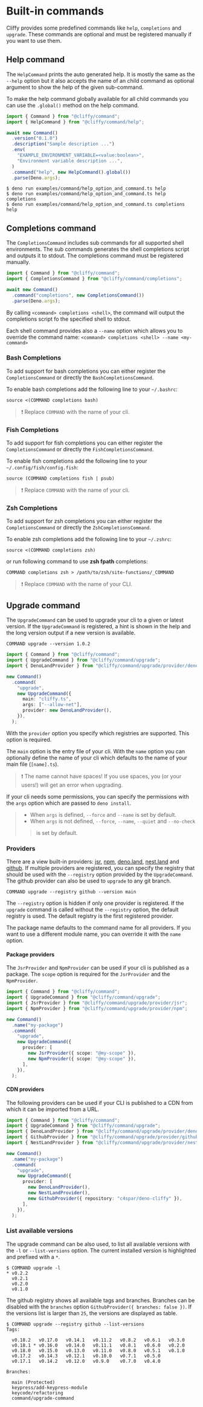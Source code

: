 # Built-in commands

Cliffy provides some predefined commands like `help`, `completions` and
`upgrade`. These commands are optional and must be registered manually if you
want to use them.

## Help command

The `HelpCommand` prints the auto generated help. It is mostly the same as the
`--help` option but it also accepts the name of an child command as optional
argument to show the help of the given sub-command.

To make the help command globally available for all child commands you can use
the `.global()` method on the help command.

```typescript
import { Command } from "@cliffy/command";
import { HelpCommand } from "@cliffy/command/help";

await new Command()
  .version("0.1.0")
  .description("Sample description ...")
  .env(
    "EXAMPLE_ENVIRONMENT_VARIABLE=<value:boolean>",
    "Environment variable description ...",
  )
  .command("help", new HelpCommand().global())
  .parse(Deno.args);
```

```console
$ deno run examples/command/help_option_and_command.ts help
$ deno run examples/command/help_option_and_command.ts help completions
$ deno run examples/command/help_option_and_command.ts completions help
```

## Completions command

The `CompletionsCommand` includes sub commands for all supported shell
environments. The sub commands generates the shell completions script and
outputs it to stdout. The completions command must be registered manually.

```ts
import { Command } from "@cliffy/command";
import { CompletionsCommand } from "@cliffy/command/completions";

await new Command()
  .command("completions", new CompletionsCommand())
  .parse(Deno.args);
```

By calling `<command> completions <shell>`, the command will output the
completions script fo the specified shell to stdout.

Each shell command provides also a `--name` option which allows you to override
the command name: `<command> completions <shell> --name <my-command>`

### Bash Completions

To add support for bash completions you can either register the
`CompletionsCommand` or directly the `BashCompletionsCommand`.

To enable bash completions add the following line to your `~/.bashrc`:

```shell
source <(COMMAND completions bash)
```

> ❗ Replace `COMMAND` with the name of your cli.

### Fish Completions

To add support for fish completions you can either register the
`CompletionsCommand` or directly the `FishCompletionsCommand`.

To enable fish completions add the following line to your
`~/.config/fish/config.fish`:

```shell script
source (COMMAND completions fish | psub)
```

> ❗ Replace `COMMAND` with the name of your cli.

### Zsh Completions

To add support for zsh completions you can either register the
`CompletionsCommand` or directly the `ZshCompletionsCommand`.

To enable zsh completions add the following line to your `~/.zshrc`:

```shell script
source <(COMMAND completions zsh)
```

or run following command to use **zsh fpath** completions:

```shell script
COMMAND completions zsh > /path/to/zsh/site-functions/_COMMAND
```

> ❗ Replace `COMMAND` with the name of your CLI.

## Upgrade command

The `UpgradeCommand` can be used to upgrade your cli to a given or latest
version. If the `UpgradeCommand` is registered, a hint is shown in the help and
the long version output if a new version is available.

```shell
COMMAND upgrade --version 1.0.2
```

```typescript
import { Command } from "@cliffy/command";
import { UpgradeCommand } from "@cliffy/command/upgrade";
import { DenoLandProvider } from "@cliffy/command/upgrade/provider/deno-land";

new Command()
  .command(
    "upgrade",
    new UpgradeCommand({
      main: "cliffy.ts",
      args: ["--allow-net"],
      provider: new DenoLandProvider(),
    }),
  );
```

With the `provider` option you specify which registries are supported. This
option is required.

The `main` option is the entry file of your cli. With the `name` option you can
optionally define the name of your cli which defaults to the name of your main
file (`[name].ts`).

> ❗️ The name cannot have spaces! If you use spaces, you (or your users!) will
> get an error when upgrading.

If your cli needs some permissions, you can specify the permissions with the
`args` option which are passed to `deno install`.

> - When `args` is defined, `--force` and `--name` is set by default.
> - When `args` is not defined, `--force`, `--name`, `--quiet` and `--no-check`
>
>> is set by default.

### Providers

There are a view built-in providers: [jsr](https://jsr.io),
[npm](https://www.npmjs.com/), [deno.land](https://deno.land/x),
[nest.land](https://nest.land) and [github](https://github.com). If multiple
providers are registered, you can specify the registry that should be used with
the `--registry` option provided by the `UpgradeCommand`. The github provider
can also be used to `upgrade` to any git branch.

```shell
COMMAND upgrade --registry github --version main
```

The `--registry` option is hidden if only one provider is registered. If the
`upgrade` command is called without the `--registry` option, the default
registry is used. The default registry is the first registered provider.

The package name defaults to the command name for all providers. If you want to
use a different module name, you can override it with the `name` option.

#### Package providers

The `JsrProvider` and `NpmProvider` can be used if your cli is published as a
package. The `scope` option is required for the `JsrProvider` and the
`NpmProvider`.

```typescript
import { Command } from "@cliffy/command";
import { UpgradeCommand } from "@cliffy/command/upgrade";
import { JsrProvider } from "@cliffy/command/upgrade/provider/jsr";
import { NpmProvider } from "@cliffy/command/upgrade/provider/npm";

new Command()
  .name("my-package")
  .command(
    "upgrade",
    new UpgradeCommand({
      provider: [
        new JsrProvider({ scope: "@my-scope" }),
        new NpmProvider({ scope: "@my-scope" }),
      ],
    }),
  );
```

#### CDN providers

The following providers can be used if your CLI is published to a CDN from which
it can be imported from a URL.

```typescript
import { Command } from "@cliffy/command";
import { UpgradeCommand } from "@cliffy/command/upgrade";
import { DenoLandProvider } from "@cliffy/command/upgrade/provider/deno-land";
import { GithubProvider } from "@cliffy/command/upgrade/provider/github";
import { NestLandProvider } from "@cliffy/command/upgrade/provider/nest-land";

new Command()
  .name("my-package")
  .command(
    "upgrade",
    new UpgradeCommand({
      provider: [
        new DenoLandProvider(),
        new NestLandProvider(),
        new GithubProvider({ repository: "c4spar/deno-cliffy" }),
      ],
    }),
  );
```

### List available versions

The upgrade command can be also used, to list all available versions with the
`-l` or `--list-versions` option. The current installed version is highlighted
and prefixed with a `*`.

```console
$ COMMAND upgrade -l
* v0.2.2
  v0.2.1
  v0.2.0
  v0.1.0
```

The github registry shows all available tags and branches. Branches can be
disabled with the `branches` option `GithubProvider({ branches: false })`. If
the versions list is larger than `25`, the versions are displayed as table.

```console
$ COMMAND upgrade --registry github --list-versions
Tags:

  v0.18.2   v0.17.0   v0.14.1   v0.11.2   v0.8.2   v0.6.1   v0.3.0
  v0.18.1 * v0.16.0   v0.14.0   v0.11.1   v0.8.1   v0.6.0   v0.2.0
  v0.18.0   v0.15.0   v0.13.0   v0.11.0   v0.8.0   v0.5.1   v0.1.0
  v0.17.2   v0.14.3   v0.12.1   v0.10.0   v0.7.1   v0.5.0
  v0.17.1   v0.14.2   v0.12.0   v0.9.0    v0.7.0   v0.4.0

Branches:

  main (Protected)
  keypress/add-keypress-module
  keycode/refactoring
  command/upgrade-command
```
